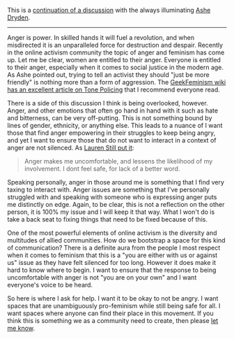 This is a [continuation of a discussion](http://storify.com/kantrn/on-anger-original-discussion)
with the always illuminating [Ashe Dryden](https://twitter.com/ashedryden).

----

Anger is power. In skilled hands it will fuel a revolution, and when misdirected
it is an unparalleled force for destruction and despair. Recently in the online
activism community the topic of anger and feminism has come up. Let me be clear,
women are entitled to their anger. Everyone is entitled to their anger, especially
when it comes to social justice in the modern age. As Ashe pointed out, trying
to tell an activist they should "just be more friendly" is nothing more than a
form of aggression. The [GeekFeminism wiki has an excellent article on Tone Policing](http://geekfeminism.wikia.com/wiki/Tone_argument)
that I recommend everyone read.

There is a side of this discussion I think is being overlooked, however. Anger,
and other emotions that often go hand in hand with it such as hate and bitterness,
can be very off-putting. This is not something bound by lines of gender, ethnicity,
or anything else. This leads to a nuance of I want those that find anger empowering
in their struggles to keep being angry, and yet I want to ensure those that do
not want to interact in a context of anger are not silenced. As [Lauren Still
put it](https://twitter.com/laurencstill/status/374384583761862656):

<blockquote>
Anger makes me uncomfortable, and lessens the likelihood of my involvement. I dont feel safe, for lack of a better word.
</blockquote>

Speaking personally, anger in those around me is something that I find very taxing
to interact with. Anger issues are something that I've personally struggled with
and speaking with someone who is expressing anger puts me distinctly on edge. Again,
to be clear, this is not a reflection on the other person, it is 100% my issue and
I will keep it that way. What I won't do is take a back seat to fixing
things that need to be fixed because of this.

One of the most powerful elements of online activism is the diversity and
multitudes of allied communities. How do we bootstrap a space for this kind of
communication? There is a definite aura from the people I most respect when it
comes to feminism that this is a "you are either with us or against us" issue as
they have felt silenced for too long. However it does make it hard to know where
to begin. I want to ensure that the response to being uncomfortable with anger
is not "you are on your own" and I want everyone's voice to be heard.

So here is where I ask for help. I want it to be okay to not be angry. I want
spaces that are unambiguously pro-feminism while still being safe for all. I
want spaces where anyone can find their place in this movement. If you think
this is something we as a community need to create, then please [let me
know](https://twitter.com/kantrn).
